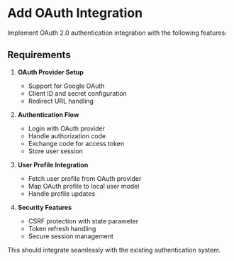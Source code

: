 # Add OAuth Integration

Implement OAuth 2.0 authentication integration with the following features:

## Requirements

1. **OAuth Provider Setup**
   - Support for Google OAuth
   - Client ID and secret configuration
   - Redirect URL handling

2. **Authentication Flow**
   - Login with OAuth provider
   - Handle authorization code
   - Exchange code for access token
   - Store user session

3. **User Profile Integration**
   - Fetch user profile from OAuth provider
   - Map OAuth profile to local user model
   - Handle profile updates

4. **Security Features**
   - CSRF protection with state parameter
   - Token refresh handling
   - Secure session management

This should integrate seamlessly with the existing authentication system.